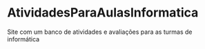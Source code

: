 # AtividadesParaAulasInformatica
Site com um banco de atividades e avaliações para as turmas de informática
